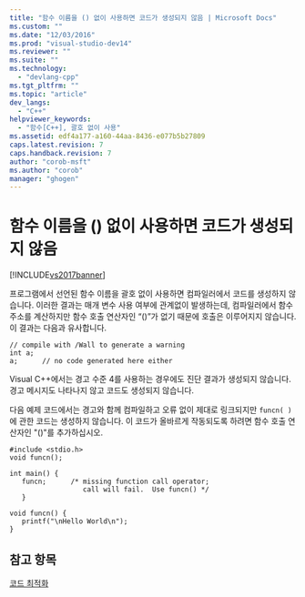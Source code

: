 ```yaml
---
title: "함수 이름을 () 없이 사용하면 코드가 생성되지 않음 | Microsoft Docs"
ms.custom: ""
ms.date: "12/03/2016"
ms.prod: "visual-studio-dev14"
ms.reviewer: ""
ms.suite: ""
ms.technology: 
  - "devlang-cpp"
ms.tgt_pltfrm: ""
ms.topic: "article"
dev_langs: 
  - "C++"
helpviewer_keywords: 
  - "함수[C++], 괄호 없이 사용"
ms.assetid: edf4a177-a160-44aa-8436-e077b5b27809
caps.latest.revision: 7
caps.handback.revision: 7
author: "corob-msft"
ms.author: "corob"
manager: "ghogen"
---
```

# 함수 이름을 () 없이 사용하면 코드가 생성되지 않음
[!INCLUDE[vs2017banner](../../assembler/inline/includes/vs2017banner.md)]

프로그램에서 선언된 함수 이름을 괄호 없이 사용하면 컴파일러에서 코드를 생성하지 않습니다.   이러한 결과는 매개 변수 사용 여부에 관계없이 발생하는데, 컴파일러에서 함수 주소를 계산하지만 함수 호출 연산자인 “\(\)”가 없기 때문에 호출은 이루어지지 않습니다.  이 결과는 다음과 유사합니다.  
  
```  
// compile with /Wall to generate a warning  
int a;  
a;      // no code generated here either  
```  
  
 Visual C\+\+에서는 경고 수준 4를 사용하는 경우에도 진단 결과가 생성되지 않습니다.  경고 메시지도 나타나지 않고 코드도 생성되지 않습니다.  
  
 다음 예제 코드에서는 경고와 함께 컴파일하고 오류 없이 제대로 링크되지만 `funcn( )`에 관한 코드는 생성하지 않습니다.  이 코드가 올바르게 작동되도록 하려면 함수 호출 연산자인 "\(\)"를 추가하십시오.  
  
```  
#include <stdio.h>  
void funcn();  
  
int main() {  
   funcn;      /* missing function call operator;   
                  call will fail.  Use funcn() */  
   }  
  
void funcn() {  
   printf("\nHello World\n");  
}  
```  
  
## 참고 항목  
 [코드 최적화](../../build/reference/optimizing-your-code.md)